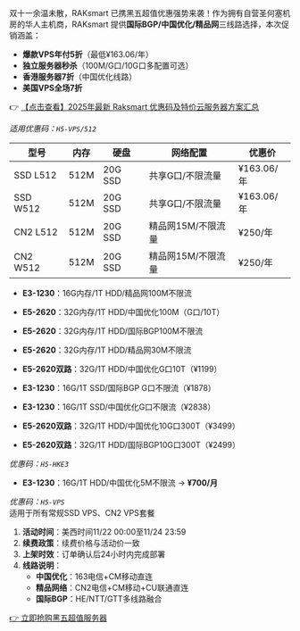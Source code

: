 

双十一余温未散，RAKsmart 已携黑五超值优惠强势来袭！作为拥有自营圣何塞机房的华人主机商，RAKsmart 提供**国际BGP/中国优化/精品网**三线路选择，本次促销涵盖：

- **爆款VPS年付5折**（最低¥163.06/年）
- **独立服务器秒杀**（100M/G口/10G口多配置可选）
- **香港服务器7折**（中国优化线路）
- **美国VPS全场7折**

👉 [【点击查看】2025年最新 Raksmart 优惠码及特价云服务器方案汇总](https://bit.ly/raksmart)


*适用优惠码：`H5-VPS/512`*

| 型号       | 内存 | 硬盘   | 网络配置               | 优惠价   |
|------------|------|--------|------------------------|----------|
| SSD L512   | 512M | 20G SSD | 共享G口/不限流量       | ¥163.06/年 |
| SSD W512   | 512M | 20G SSD | 共享G口/不限流量       | ¥163.06/年 |
| CN2 L512   | 512M | 20G SSD | 精品网15M/不限流量     | ¥250/年   |
| CN2 W512   | 512M | 20G SSD | 精品网15M/不限流量     | ¥250/年   |


- **E3-1230**：16G内存/1T HDD/精品网100M不限流
- **E5-2620**：32G内存/1T HDD/中国优化100M（G口/10T）
- **E5-2620**：32G内存/1T HDD/国际BGP100M不限流
- **E5-2620**：32G内存/1T HDD/精品网30M不限流

- **E5-2620双路**：32G/1T HDD/中国优化G口10T（¥1199）
- **E3-1230**：16G/1T SSD/国际BGP G口不限流（¥1878）
- **E3-1230**：16G/1T SSD/中国优化G口不限流（¥2838）

- **E5-2620双路**：32G/1T HDD/中国优化10G口300T（¥3499）
- **E5-2620双路**：32G/1T HDD/国际BGP10G口300T（¥2499）

*优惠码：`H5-HKE3`*
- **E3-1230**：16G/1T HDD/中国优化5M不限流 → **¥700/月**

*优惠码：`H5-VPS`*  
适用于所有常规SSD VPS、CN2 VPS套餐

1. **活动时间**：美西时间11/22 00:00至11/24 23:59
2. **续费政策**：续费价格与活动价一致
3. **上架时效**：订单确认后24小时内完成部署
4. **线路说明**：
   - **中国优化**：163电信+CM移动直连
   - **精品网络**：CN2电信+CM移动+CU联通直连
   - **国际BGP**：HE/NTT/GTT多线路融合

[👉 立即抢购黑五超值服务器](https://bit.ly/raksmart)
